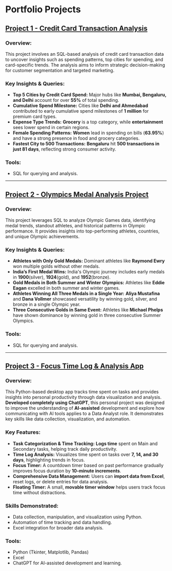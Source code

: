 # Portfolio Projects

## [Project 1 - Credit Card Transaction Analysis](https://github.com/ashishaameria/project1_credit_card_sql)

### Overview:
This project involves an SQL-based analysis of credit card transaction data to uncover insights such as spending patterns, top cities for spending, and card-specific trends. The analysis aims to inform strategic decision-making for customer segmentation and targeted marketing.

### Key Insights & Queries:
- **Top 5 Cities by Credit Card Spend:** Major hubs like **Mumbai, Bengaluru, and Delhi** account for over **55%** of total spending.
- **Cumulative Spend Milestone:** Cities like **Delhi and Ahmedabad** contributed to early cumulative spend milestones of **1 million** for premium card types.
- **Expense Type Trends:** **Grocery** is a top category, while **entertainment** sees lower spend in certain regions.
- **Female Spending Patterns:** **Women** lead in spending on bills (**63.95%**) and have a strong presence in food and grocery categories.
- **Fastest City to 500 Transactions:** **Bengaluru** hit **500 transactions in just 81 days**, reflecting strong consumer activity.

### Tools:
- SQL for querying and analysis.

---

## [Project 2 - Olympics Medal Analysis Project](https://github.com/ashishaameria/project2_olympics_sql)

### Overview:
This project leverages SQL to analyze Olympic Games data, identifying medal trends, standout athletes, and historical patterns in Olympic performance. It provides insights into top-performing athletes, countries, and unique Olympic achievements.

### Key Insights & Queries:
- **Athletes with Only Gold Medals:** Dominant athletes like **Raymond Ewry** won multiple golds without other medals.
- **India’s First Medal Wins:** India's Olympic journey includes early medals in **1900**(silver), **1924**(gold), and **1952**(bronze).
- **Gold Medals in Both Summer and Winter Olympics:** Athletes like **Eddie Eagan** excelled in both summer and winter games.
- **Athletes Winning All Three Medals in a Single Year:** **Aliya Mustafina** and **Dana Vollmer** showcased versatility by winning gold, silver, and bronze in a single Olympic year.
- **Three Consecutive Golds in Same Event:** Athletes like **Michael Phelps** have shown dominance by winning gold in three consecutive Summer Olympics.

### Tools:
- SQL for querying and analysis.

---

## [Project 3 - Focus Time Log & Analysis App](https://github.com/ashishaameria/project3_time_log_analysis_app_python)

### Overview:
This Python-based desktop app tracks time spent on tasks and provides insights into personal productivity through data visualization and analysis. **Developed completely using ChatGPT**, this personal project was designed to improve the understanding of **AI-assisted** development and explore how communicating with AI tools applies to a Data Analyst role. It demonstrates key skills like data collection, visualization, and automation.

### Key Features:
- **Task Categorization & Time Tracking:** **Logs time** spent on Main and Secondary tasks, helping track daily productivity.
- **Time Log Analysis:** Visualizes time spent on tasks over **7, 14, and 30 days**, highlighting trends in focus.
- **Focus Timer:** A countdown timer based on past performance gradually improves focus duration by **10-minute increments**.
- **Comprehensive Data Management:** Users can **import data from Excel**, reset logs, or delete entries for data analysis.
- **Floating Timer:** A small, **movable timer window** helps users track focus time without distractions.

### Skills Demonstrated:
- Data collection, manipulation, and visualization using Python.
- Automation of time tracking and data handling.
- Excel integration for broader data analysis.

### Tools:
- Python (Tkinter, Matplotlib, Pandas)
- Excel
- ChatGPT for AI-assisted development and learning.
